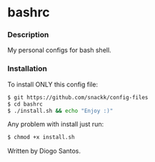# bashrc

### Description

My personal configs for bash shell.

### Installation

To install ONLY this config file:
```sh
$ git https://github.com/snackk/config-files
$ cd bashrc
$ ./install.sh && echo "Enjoy :)"
```
Any problem with install just run:
```sh
$ chmod +x install.sh
```
  
  Written by Diogo Santos.
